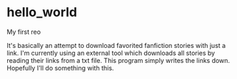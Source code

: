 # hello_world
My first reo

It's basically an attempt to download favorited fanfiction stories with just a link. I'm currently using an external tool which downloads all stories by reading their links from a txt file. This program simply writes the links down. Hopefully I'll do something with this.

